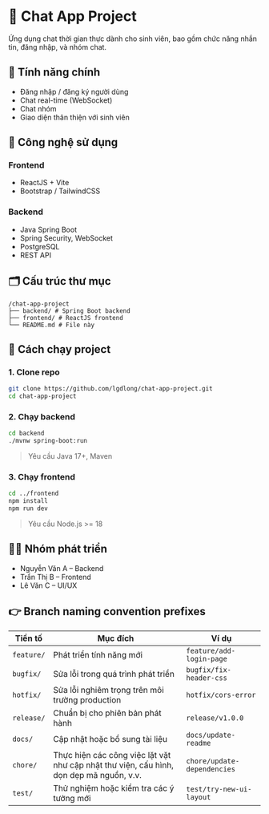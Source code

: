 # 🎯 Chat App Project

Ứng dụng chat thời gian thực dành cho sinh viên, bao gồm chức năng nhắn tin, đăng nhập, và nhóm chat.

## 🧠 Tính năng chính

- Đăng nhập / đăng ký người dùng
- Chat real-time (WebSocket)
- Chat nhóm
- Giao diện thân thiện với sinh viên

## 🔧 Công nghệ sử dụng

### Frontend
- ReactJS + Vite
- Bootstrap / TailwindCSS

### Backend
- Java Spring Boot
- Spring Security, WebSocket
- PostgreSQL
- REST API

## 🗂️ Cấu trúc thư mục

```
/chat-app-project 
├── backend/ # Spring Boot backend 
├── frontend/ # ReactJS frontend 
└── README.md # File này
```

## 🚀 Cách chạy project

### 1. Clone repo

```bash
git clone https://github.com/lgdlong/chat-app-project.git
cd chat-app-project
```

### 2. Chạy backend

```bash
cd backend
./mvnw spring-boot:run
```

> Yêu cầu Java 17+, Maven

### 3. Chạy frontend

```bash
cd ../frontend
npm install
npm run dev
```

> Yêu cầu Node.js >= 18

## 👨‍💻 Nhóm phát triển

- Nguyễn Văn A – Backend
- Trần Thị B – Frontend
- Lê Văn C – UI/UX

## 👉 Branch naming convention prefixes
| Tiền tố     | Mục đích                                                                                  | Ví dụ                                 |
|-------------|---------------------------------------------------------------------------------------------|---------------------------------------|
| `feature/`  | Phát triển tính năng mới                                                                    | `feature/add-login-page`              |
| `bugfix/`   | Sửa lỗi trong quá trình phát triển                                                          | `bugfix/fix-header-css`               |
| `hotfix/`   | Sửa lỗi nghiêm trọng trên môi trường production                                             | `hotfix/cors-error`                   |
| `release/`  | Chuẩn bị cho phiên bản phát hành                                                            | `release/v1.0.0`                      |
| `docs/`     | Cập nhật hoặc bổ sung tài liệu                                                              | `docs/update-readme`                  |
| `chore/`    | Thực hiện các công việc lặt vặt như cập nhật thư viện, cấu hình, dọn dẹp mã nguồn, v.v.     | `chore/update-dependencies`           |
| `test/`     | Thử nghiệm hoặc kiểm tra các ý tưởng mới                                                    | `test/try-new-ui-layout`              |

